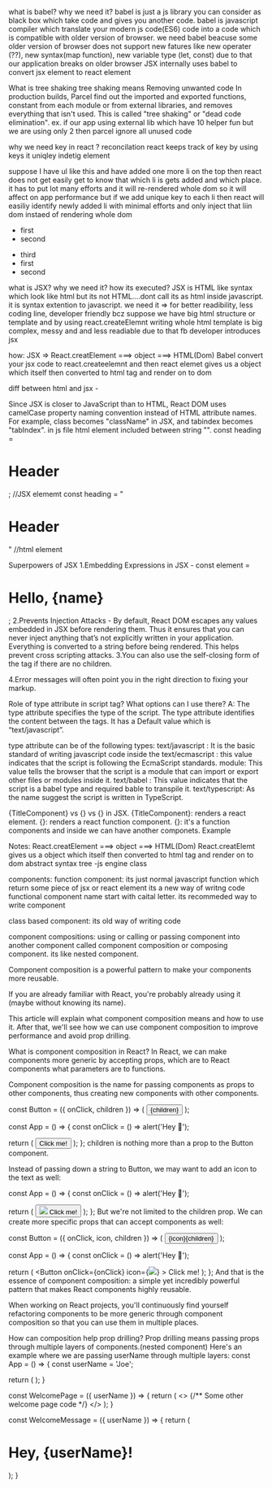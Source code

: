 what is babel? why we need it?
babel is just a js library you can consider as black box which take code and gives you another code. 
babel is javascript compiler which translate your modern js code(ES6) code into a code which is compatible with older version of browser. 
we need babel beacuse some older version of browser does not support new fatures like new operater (??), new syntax(map function), new variable type (let, const) due to that our application breaks on older browser
JSX internally uses babel to convert jsx element to react element

What is tree shaking
tree shaking means Removing unwanted code
In production builds, Parcel find out the imported and exported functions, constant from each module or from external libraries, and removes everything that isn't used. This is called "tree shaking" or "dead code elimination".
ex. if our app using external lib which have 10 helper fun but we are using only 2 then parcel ignore all unused code

why we need key in react ? reconcilation
react keeps track of key by using keys it uniqley indetig element

suppose I have ul like this and have added one more li on the top then react does not get easily get to know that which li is gets added and which place. it has to put lot many efforts and it will re-rendered whole dom so it will affect on app performance but if we add unique key to each li then react will easiliy identify newly added li with minimal efforts and only inject that liin dom instaed of rendering whole dom
<ul>
  <li>first</li>
  <li>second</li>
</ul>

<ul>
  <li key="third">third</li>
  <li>first</li>
  <li>second</li>
</ul>


what is JSX? why we need it? how its executed?
JSX is HTML like syntax which look like html but its not HTML....dont call its as html inside javascript. 
it is syntax extention to javascript.
we need it => for better readibility, less coding line, developer friendly
bcz suppose we have big html structure or template and by using react.createElemnt writing whole html template is big complex, messy and and less readiable due to that fb developer introduces jsx

how: JSX => React.creatElement ===> object ===> HTML(Dom)
Babel convert your jsx code to react.createelemnt and then react elemet gives us a object which itself then converted to html tag and render on to dom

diff between html and jsx -

Since JSX is closer to JavaScript than to HTML, React DOM uses camelCase property naming convention instead of HTML attribute names. For example, class becomes "className" in JSX, and tabindex becomes "tabIndex".
in js file html element included between string "".
const heading = <h1 className="header"> Header </h1>;   //JSX elememt
const heading = "<h1 class="header">Header</h1>"  //html element

Superpowers of JSX
1.Embedding Expressions in JSX - const element = <h1>Hello, {name}</h1>;
2.Prevents Injection Attacks - 
By default, React DOM escapes any values embedded in JSX before rendering them. Thus it ensures that you can never inject anything that’s not explicitly written in your application. Everything is converted to a string before being rendered. This helps prevent cross scripting attacks.
3.You can also use the self-closing form of the tag if there are no children.
<div className="sidebar" />
4.Error messages will often point you in the right direction to fixing your markup.

Role of type attribute in script tag? What options can I use there?
A: The type attribute specifies the type of the script. The type attribute identifies the content between the <script> and </script> tags. It has a Default value which is “text/javascript”.

type attribute can be of the following types:
text/javascript : It is the basic standard of writing javascript code inside the <script> tag.
Syntax <script type="text/javascript"></script>
text/ecmascript : this value indicates that the script is following the EcmaScript standards.
module: This value tells the browser that the script is a module that can import or export other files or modules inside it.
text/babel : This value indicates that the script is a babel type and required bable to transpile it.
text/typescript: As the name suggest the script is written in TypeScript.


{TitleComponent} vs {<TitleComponent/>} vs {<TitleComponent><TitleComponent/>} in JSX.
{TitleComponent}: renders a react element.
{<TitleComponent/>}: renders a react function component.
{<TitleComponent><TitleComponent/>}: it's a function components and inside we can have another componets. 
Example
<TitleComponent>
    <FirstChildComponent />
    <SecondChildComponent />
    <ThirdChildComponent />
</TitleComponent>

Notes:
React.creatElement ===> object ===> HTML(Dom)
React.creatElemt gives us a object which itself then converted to html tag and render on to dom
abstract syntax tree -js engine class

components:
function component: its just normal javascript function which return some piece of jsx or react element
its a new way of writng code
functional component name start with caital letter. its recommeded way to write component

class based component: its old way of writing code

component compositions: 
using or calling or passing component into another component called component composition or composing component. its like nested component.


Component composition is a powerful pattern to make your components more reusable.

If you are already familiar with React, you're probably already using it (maybe without knowing its name).

This article will explain what component composition means and how to use it. After that, we'll see how we can use component composition to improve performance and avoid prop drilling.

What is component composition in React?
In React, we can make components more generic by accepting props, which are to React components what parameters are to functions.

Component composition is the name for passing components as props to other components, thus creating new components with other components.

const Button = ({ onClick, children }) => (
 <button onClick={onClick}>{children}</button>
);

const App = () => {
  const onClick = () => alert('Hey 👋');

  return (
    <Button onClick={onClick}>Click me!</Button>
  );
};
children is nothing more than a prop to the Button component.

Instead of passing down a string to Button, we may want to add an icon to the text as well:

const App = () => {
  const onClick = () => alert('Hey 👋');

  return (
    <Button onClick={onClick}>
      <img src="/logos/logo.svg" />
      Click me!
    </Button>
  );
};
But we're not limited to the children prop. We can create more specific props that can accept components as well:

const Button = ({ onClick, icon, children }) => (
 <button onClick={onClick}>{icon}{children}</button>
);

const App = () => {
  const onClick = () => alert('Hey 👋');

  return (
    <Button
      onClick={onClick}
      icon={<img src="/logos/logo.svg" />}
    >
      Click me!
    </Button>
  );
};
And that is the essence of component composition: a simple yet incredibly powerful pattern that makes React components highly reusable.

When working on React projects, you'll continuously find yourself refactoring components to be more generic through component composition so that you can use them in multiple places.

How can composition help prop drilling?
Prop drilling means passing props through multiple layers of components.(nested component)
Here's an example where we are passing userName through multiple layers:
const App = () => {
  const userName = 'Joe';

  return (
    <WelcomePage userName={userName} />
  );
}

const WelcomePage = ({ userName }) => {
  return (
    <>
      <WelcomeMessage userName={userName} />
      {/** Some other welcome page code */}
    </>
  );
}

const WelcomeMessage = ({ userName }) => {
  return (
    <h1>Hey, {userName}!</h1>
  );
}